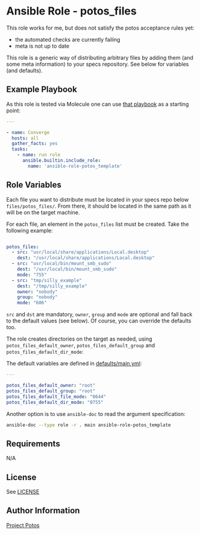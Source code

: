 
# Ansible Role - potos\_files

This role works for me, but does not satisfy the potos acceptance rules yet:

* the automated checks are currently failing
* meta is not up to date

This role is a generic way of distributing arbitrary files by
adding them (and some meta information) to your specs repository.
See below for variables (and defaults).

## Example Playbook

As this role is tested via Molecule one can use [that
playbook](./molecule/default/converge.yml) as a starting point:

```yaml
---

- name: Converge
  hosts: all
  gather_facts: yes
  tasks:
    - name: run role
      ansible.builtin.include_role:
        name: 'ansible-role-potos_template'
```

## Role Variables

Each file you want to distribute must be located in your specs repo below `files/potos_files/`.
From there, it should be located in the same path as it will be on the target machine.

For each file, an element in the `potos_files` list must be created. Take the following
example:

```yaml

potos_files:
  - src: "usr/local/share/applications/Local.desktop"
    dest: "/usr/local/share/applications/Local.desktop"
  - src: "usr/local/bin/mount_smb_sudo"
    dest: "/usr/local/bin/mount_smb_sudo"
    mode: "755"
  - src: "tmp/silly_example"
    dest: "/tmp/silly_example"
    owner: "nobody"
    group: "nobody"
    mode: "606"
```

`src` and `dst` are mandatory, `owner`, `group` and `mode` are optional
and fall back to the default values (see below). Of course, you
can override the defaults too.

The role creates directories on the target as needed, using
`potos_files_default_owner`, `potos_files_default_group`
and `potos_files_default_dir_mode`:

The default variables are defined in [defaults/main.yml](./defaults/main.yml):

```yaml
---

potos_files_default_owner: "root"
potos_files_default_group: "root"
potos_files_default_file_mode: "0644"
potos_files_default_dir_mode: "0755"
```

Another option is to use `ansible-doc` to read the argument specification:

```sh
ansible-doc --type role -r . main ansible-role-potos_template
```

## Requirements

N/A

## License

See [LICENSE](./LICENSE)

## Author Information

[Project Potos](https://github.com/projectpotos)

